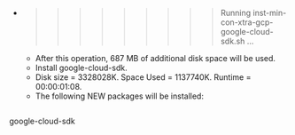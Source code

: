 * >>>>>>>>> Running inst-min-con-xtra-gcp-google-cloud-sdk.sh ...
  * After this operation, 687 MB of additional disk space will be used.
  * Install google-cloud-sdk.
  * Disk size = 3328028K. Space Used = 1137740K. Runtime = 00:00:01:08.
  * The following NEW packages will be installed:
  ```bash
google-cloud-sdk
  ```
